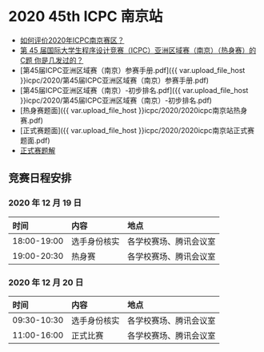 # 2020 45th ICPC 南京站

- [如何评价2020年ICPC南京赛区？](https://www.zhihu.com/question/434669683)
- [第 45 届国际大学生程序设计竞赛（ICPC）亚洲区域赛（南京）（热身赛）的C题 你是几发过的？](https://www.zhihu.com/question/435589767)
- [第45届ICPC亚洲区域赛（南京）参赛手册.pdf]({{ var.upload_file_host }}icpc/2020/第45届ICPC亚洲区域赛（南京）参赛手册.pdf)
- [第45届ICPC亚洲区域赛（南京）-初步排名.pdf]({{ var.upload_file_host }}icpc/2020/第45届ICPC亚洲区域赛（南京）-初步排名.pdf)
- [热身赛题面]({{ var.upload_file_host }}icpc/2020/2020icpc南京站热身赛.pdf)
- [正式赛题面]({{ var.upload_file_host }}icpc/2020/2020icpc南京站正式赛题面.pdf)
- [正式赛题解](https://zhuanlan.zhihu.com/p/338249705)

## 竞赛日程安排

### 2020 年 12 月 19 日

| 时间 | 内容 | 地点 |
| :--- | :--- | :--- |
| 18:00-19:00 | 选手身份核实 | 各学校赛场、腾讯会议室 |
| 19:00-20:30 | 热身赛 | 各学校赛场、腾讯会议室 | 

### 2020 年 12 月 20 日

| 时间 | 内容 | 地点 |
| :--- | :--- | :--- |
| 09:30-10:30 | 选手身份核实 | 各学校赛场、腾讯会议室 |
| 11:00-16:00 | 正式比赛 | 各学校赛场、腾讯会议室 | 